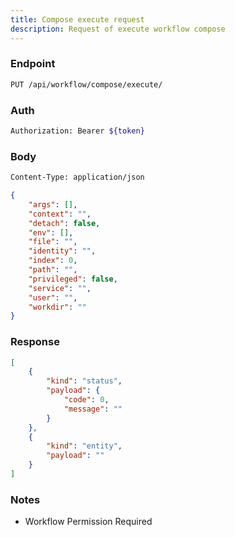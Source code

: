 ```yaml
---
title: Compose execute request
description: Request of execute workflow compose
---
```


### Endpoint

```bash
PUT /api/workflow/compose/execute/
```

### Auth

```bash
Authorization: Bearer ${token}
```

### Body

```bash
Content-Type: application/json
```

```json [Json]
{
    "args": [],
    "context": "",
    "detach": false,
    "env": [],
    "file": "",
    "identity": "",
    "index": 0,
    "path": "",
    "privileged": false,
    "service": "",
    "user": "",
    "workdir": ""
}
```

### Response

```json [Json]
[
    {
        "kind": "status",
        "payload": {
            "code": 0,
            "message": ""
        }
    },
    {
        "kind": "entity",
        "payload": ""
    }
]
```

### Notes

- Workflow Permission Required
